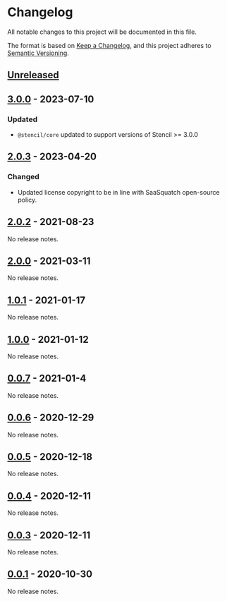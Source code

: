 # Changelog

All notable changes to this project will be documented in this file.

The format is based on [Keep a Changelog](https://keepachangelog.com/en/1.0.0/),
and this project adheres to [Semantic Versioning](https://semver.org/spec/v2.0.0.html).

## [Unreleased]

## [3.0.0] - 2023-07-10

### Updated

- `@stencil/core` updated to support versions of Stencil >= 3.0.0

## [2.0.3] - 2023-04-20

### Changed

- Updated license copyright to be in line with SaaSquatch open-source policy.

## [2.0.2] - 2021-08-23

No release notes.

## [2.0.0] - 2021-03-11

No release notes.

## [1.0.1] - 2021-01-17

No release notes.

## [1.0.0] - 2021-01-12

No release notes.

## [0.0.7] - 2021-01-4

No release notes.

## [0.0.6] - 2020-12-29

No release notes.

## [0.0.5] - 2020-12-18

No release notes.

## [0.0.4] - 2020-12-11

No release notes.

## [0.0.3] - 2020-12-11

No release notes.

## [0.0.1] - 2020-10-30

No release notes.

[unreleased]: https://github.com/saasquatch/stencil-hooks/compare/@saasquatch%2Fstencil-hooks@3.0.0...HEAD
[3.0.0]: https://github.com/saasquatch/stencil-hooks/releases/tag/%40saasquatch%2Fstencil-hooks%403.0.0
[2.0.3]: https://github.com/saasquatch/stencil-hooks/releases/tag/%40saasquatch%2Fstencil-hooks%402.0.3
[2.0.2]: https://github.com/saasquatch/stencil-hooks/releases/tag/%40saasquatch%2Fstencil-hooks%402.0.2
[2.0.0]: https://github.com/saasquatch/stencil-hooks/releases/tag/v2.0.0
[1.0.1]: https://github.com/saasquatch/stencil-hooks/releases/tag/v1.0.1
[1.0.0]: https://github.com/saasquatch/stencil-hooks/releases/tag/v1.0.0
[0.0.7]: https://github.com/saasquatch/stencil-hooks/releases/tag/v0.0.7
[0.0.6]: https://github.com/saasquatch/stencil-hooks/releases/tag/v0.0.6
[0.0.5]: https://github.com/saasquatch/stencil-hooks/releases/tag/v0.0.5
[0.0.4]: https://github.com/saasquatch/stencil-hooks/releases/tag/v0.0.4
[0.0.3]: https://github.com/saasquatch/stencil-hooks/releases/tag/v0.0.3
[0.0.1]: https://github.com/saasquatch/stencil-hooks/releases/tag/v0.0.1
